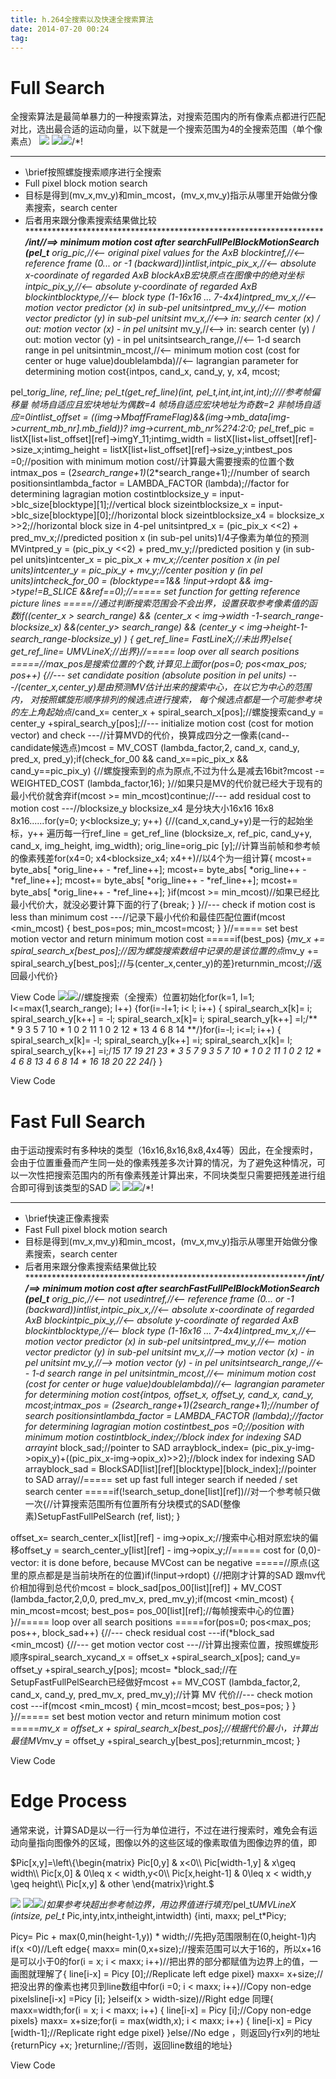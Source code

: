 ```yaml
---
title: h.264全搜索以及快速全搜索算法
date: 2014-07-20 00:24
tag: 
---
```



# Full Search
全搜索算法是最简单暴力的一种搜索算法，对搜索范围内的所有像素点都进行匹配对比，选出最合适的运动向量，以下就是一个搜索范围为4的全搜索范围（单个像素点）
![](2014-07-20-h.264全搜索以及快速全搜索算法/192238270996729.jpg)
![](2014-07-20-h.264全搜索以及快速全搜索算法/ContractedBlock.gif)![](2014-07-20-h.264全搜索以及快速全搜索算法/ExpandedBlockStart.gif)/*!
 ***********************************************************************
 * \brief按照螺旋搜索顺序进行全搜索
 *    Full pixel block motion search
 *    目标是得到(mv_x,mv_y)和min_mcost，(mv_x,mv_y)指示从哪里开始做分像素搜索，search center
 *    后者用来跟分像素搜索结果做比较
 ************************************************************************/int//==> minimum motion cost after searchFullPelBlockMotionSearch (pel_t**   orig_pic,//<--  original pixel values for the AxB blockintref,//<--  reference frame (0... or -1 (backward))intlist,intpic_pix_x,//<--  absolute x-coordinate of regarded AxB blockAxB宏块原点在图像中的绝对坐标intpic_pix_y,//<--  absolute y-coordinate of regarded AxB blockintblocktype,//<--  block type (1-16x16 ... 7-4x4)intpred_mv_x,//<--  motion vector predictor (x) in sub-pel unitsintpred_mv_y,//<--  motion vector predictor (y) in sub-pel unitsint*      mv_x,//<--> in: search center (x) / out: motion vector (x) - in pel unitsint*      mv_y,//<--> in: search center (y) / out: motion vector (y) - in pel unitsintsearch_range,//<--  1-d search range in pel unitsintmin_mcost,//<--  minimum motion cost (cost for center or huge value)doublelambda)//<--  lagrangian parameter for determining motion cost{intpos, cand_x, cand_y, y, x4, mcost;
  
  pel_t*orig_line, *ref_line;
  pel_t*(*get_ref_line)(int, pel_t*,int,int,int,int);////参考帧偏移量 帧场自适应且宏块地址为偶数=4 帧场自适应宏块地址为奇数=2 非帧场自适应=0intlist_offset   = ((img->MbaffFrameFlag)&&(img->mb_data[img->current_mb_nr].mb_field))? img->current_mb_nr%2?4:2:0;
  pel_t*ref_pic            = listX[list+list_offset][ref]->imgY_11;intimg_width     = listX[list+list_offset][ref]->size_x;intimg_height    = listX[list+list_offset][ref]->size_y;intbest_pos      =0;//position with minimum motion cost//计算最大需要搜索的位置个数intmax_pos       = (2*search_range+1)*(2*search_range+1);//number of search positionsintlambda_factor = LAMBDA_FACTOR (lambda);//factor for determining lagragian motion costintblocksize_y   = input->blc_size[blocktype][1];//vertical block sizeintblocksize_x   = input->blc_size[blocktype][0];//horizontal block sizeintblocksize_x4  = blocksize_x >>2;//horizontal block size in 4-pel unitsintpred_x        = (pic_pix_x <<2) + pred_mv_x;//predicted position x (in sub-pel units)1/4子像素为单位的预测MVintpred_y        = (pic_pix_y <<2) + pred_mv_y;//predicted position y (in sub-pel units)intcenter_x      = pic_pix_x + *mv_x;//center position x (in pel units)intcenter_y      = pic_pix_y + *mv_y;//center position y (in pel units)intcheck_for_00  = (blocktype==1&& !input->rdopt && img->type!=B_SLICE &&ref==0);//===== set function for getting reference picture lines =====//通过判断搜索范围会不会出界，设置获取参考像素值的函数if((center_x > search_range) && (center_x < img->width -1-search_range-blocksize_x) &&(center_y> search_range) && (center_y < img->height-1-search_range-blocksize_y)   )
  {
     get_ref_line= FastLineX;//未出界}else{
     get_ref_line= UMVLineX;//出界}//===== loop over all search positions =====//max_pos是搜索位置的个数,计算见上面for(pos=0; pos<max_pos; pos++)
  {//--- set candidate position (absolute position in pel units) ---/*(center_x,center_y)是由预测MV估计出来的搜索中心，在以它为中心的范围内，
    对按照螺旋形顺序排列的候选点进行搜索，
    每个候选点都是一个可能参考块的左上角起始点*/cand_x= center_x + spiral_search_x[pos];//螺旋搜索cand_y = center_y +spiral_search_y[pos];//--- initialize motion cost (cost for motion vector) and check ---//计算MVD的代价，换算成四分之一像素(cand--candidate候选点)mcost = MV_COST (lambda_factor,2, cand_x, cand_y, pred_x, pred_y);if(check_for_00 && cand_x==pic_pix_x && cand_y==pic_pix_y)
    {//螺旋搜索到的点为原点,不过为什么是减去16bit?mcost -= WEIGHTED_COST (lambda_factor,16);
    }//如果只是MV的代价就已经大于现有的最小代价就舍弃if(mcost >= min_mcost)continue;//--- add residual cost to motion cost ---//blocksize_y blocksize_x4 是分块大小16x16 16x8 8x16......for(y=0; y<blocksize_y; y++) 
    {//(cand_x,cand_y+y)是一行的起始坐标，y++ 遍历每一行ref_line  = get_ref_line (blocksize_x, ref_pic, cand_y+y, cand_x, img_height, img_width);
      orig_line=orig_pic [y];//计算当前帧和参考帧的像素残差for(x4=0; x4<blocksize_x4; x4++)//以4个为一组计算{
        mcost+= byte_abs[ *orig_line++ - *ref_line++];
        mcost+= byte_abs[ *orig_line++ - *ref_line++];
        mcost+= byte_abs[ *orig_line++ - *ref_line++];
        mcost+= byte_abs[ *orig_line++ - *ref_line++];
      }if(mcost >= min_mcost)//如果已经比最小代价大，就没必要计算下面的行了{break;
      }
    }//--- check if motion cost is less than minimum cost ---//记录下最小代价和最佳匹配位置if(mcost <min_mcost)
    {
      best_pos=pos;
      min_mcost=mcost;
    }
  }//===== set best motion vector and return minimum motion cost =====if(best_pos)
  {*mv_x += spiral_search_x[best_pos];//因为螺旋搜索数组中记录的是该位置的点*mv_y += spiral_search_y[best_pos];//与(center_x,center_y)的差}returnmin_mcost;//返回最小代价}

View Code
![](2014-07-20-h.264全搜索以及快速全搜索算法/ContractedBlock.gif)![](2014-07-20-h.264全搜索以及快速全搜索算法/ExpandedBlockStart.gif)//螺旋搜索（全搜索）位置初始化for(k=1, l=1; l<=max(1,search_range); l++)
  {for(i=-l+1; i< l; i++)
    {
      spiral_search_x[k]=  i;  spiral_search_y[k++] = -l;
      spiral_search_x[k]=  i;  spiral_search_y[k++] =l;/**                                 
       *                         9  3 5 7 10
       *          1 0 2          11 1 0 2 12
       *                         13 4 6 8 14
       **/}for(i=-l;   i<=l; i++)
    {
      spiral_search_x[k]= -l;  spiral_search_y[k++] =i;
      spiral_search_x[k]=  l;  spiral_search_y[k++] =i;/*15 17 19  21 23
       *         3 5 7                9  3  5  7  10
       *         1 0 2               11  1  0  2  12
       *         4 6 8               13  4  6  8  14
       *                             16 18 20 22  24*/}
  }

View Code


# Fast Full Search
由于运动搜索时有多种块的类型（16x16,8x16,8x8,4x4等）因此，在全搜索时，会由于位置重叠而产生同一处的像素残差多次计算的情况，为了避免这种情况，可以一次性把搜索范围内的所有像素残差计算出来，不同块类型只需要把残差进行组合即可得到该类型的SAD
![](2014-07-20-h.264全搜索以及快速全搜索算法/192316014431082.jpg)
![](2014-07-20-h.264全搜索以及快速全搜索算法/ContractedBlock.gif)![](2014-07-20-h.264全搜索以及快速全搜索算法/ExpandedBlockStart.gif)/*!
 ***********************************************************************
 * \brief快速正像素搜索
 *    Fast Full pixel block motion search
 *    目标是得到(mv_x,mv_y)和min_mcost，(mv_x,mv_y)指示从哪里开始做分像素搜索，search center
 *    后者用来跟分像素搜索结果做比较
 ************************************************************************/int//==> minimum motion cost after searchFastFullPelBlockMotionSearch (pel_t**   orig_pic,//<--  not usedintref,//<--  reference frame (0... or -1 (backward))intlist,intpic_pix_x,//<--  absolute x-coordinate of regarded AxB blockintpic_pix_y,//<--  absolute y-coordinate of regarded AxB blockintblocktype,//<--  block type (1-16x16 ... 7-4x4)intpred_mv_x,//<--  motion vector predictor (x) in sub-pel unitsintpred_mv_y,//<--  motion vector predictor (y) in sub-pel unitsint*      mv_x,//--> motion vector (x) - in pel unitsint*      mv_y,//--> motion vector (y) - in pel unitsintsearch_range,//<--  1-d search range in pel unitsintmin_mcost,//<--  minimum motion cost (cost for center or huge value)doublelambda)//<--  lagrangian parameter for determining motion cost{intpos, offset_x, offset_y, cand_x, cand_y, mcost;intmax_pos       = (2*search_range+1)*(2*search_range+1);//number of search positionsintlambda_factor = LAMBDA_FACTOR (lambda);//factor for determining lagragian motion costintbest_pos      =0;//position with minimum motion costintblock_index;//block index for indexing SAD arrayint*  block_sad;//pointer to SAD arrayblock_index= (pic_pix_y-img->opix_y)+((pic_pix_x-img->opix_x)>>2);//block index for indexing SAD arrayblock_sad     = BlockSAD[list][ref][blocktype][block_index];//pointer to SAD array//===== set up fast full integer search if needed / set search center =====if(!search_setup_done[list][ref])//对一个参考帧只做一次{//计算搜索范围所有位置所有分块模式的SAD(整像素)SetupFastFullPelSearch (ref, list);
  }

  offset_x= search_center_x[list][ref] - img->opix_x;//搜索中心相对原宏块的偏移offset_y = search_center_y[list][ref] - img->opix_y;//===== cost for (0,0)-vector: it is done before, because MVCost can be negative =====//原点(这里的原点都是是当前块所在的位置)if(!input->rdopt)
  {//把刚才计算的SAD 跟mv代价相加得到总代价mcost = block_sad[pos_00[list][ref]] + MV_COST (lambda_factor,2,0,0, pred_mv_x, pred_mv_y);if(mcost <min_mcost)
    {
      min_mcost=mcost;
      best_pos= pos_00[list][ref];//每帧搜索中心的位置}
  }//===== loop over all search positions =====for(pos=0; pos<max_pos; pos++, block_sad++)
  {//--- check residual cost ---if(*block_sad <min_mcost)
    {//--- get motion vector cost ---//计算出搜索位置，按照螺旋形顺序spiral_search_xycand_x = offset_x +spiral_search_x[pos];
      cand_y= offset_y +spiral_search_y[pos];
      mcost= *block_sad;//在SetupFastFullPelSearch已经做好mcost += MV_COST (lambda_factor,2, cand_x, cand_y, pred_mv_x, pred_mv_y);//计算 MV 代价//--- check motion cost ---if(mcost <min_mcost)
      {
        min_mcost=mcost;
        best_pos=pos;
      }
    }
  }//===== set best motion vector and return minimum motion cost =====*mv_x = offset_x + spiral_search_x[best_pos];//根据代价最小，计算出最佳MV*mv_y = offset_y +spiral_search_y[best_pos];returnmin_mcost;
}

View Code



# Edge Process
通常来说，计算SAD是以一行一行为单位进行，不过在进行搜索时，难免会有运动向量指向图像外的区域，图像以外的这些区域的像素取值为图像边界的值，即

$Pic[x,y]=\left\{\begin{matrix}
Pic[0,y] & x<0\\
Pic[width-1,y] & x\geq width\\
Pic[x,0] & 0\leq x < width,y<0\\
Pic[x,height-1] & 0\leq x < width,y \geq height\\
Pic[x,y] & other
\end{matrix}\right.$

![](2014-07-20-h.264全搜索以及快速全搜索算法/200043293812306.jpg)
![](2014-07-20-h.264全搜索以及快速全搜索算法/ContractedBlock.gif)![](2014-07-20-h.264全搜索以及快速全搜索算法/ExpandedBlockStart.gif)/*如果参考块超出参考帧边界，用边界值进行填充*/pel_t*UMVLineX (intsize, pel_t* Pic,inty,intx,intheight,intwidth)
{inti, maxx;
  pel_t*Picy;

  Picy= Pic + max(0,min(height-1,y)) * width;//先把y范围限制在(0,height-1)内if(x <0)//Left edge{
    maxx= min(0,x+size);//搜索范围可以大于16的，所以x+16是可以小于0的for(i = x; i < maxx; i++)//把出界的部分都赋值为边界上的值，一画图就理解了{
      line[i-x] = Picy [0];//Replicate left edge pixel}
    maxx= x+size;//把没出界的像素也拷贝到line数组中for(i =0; i < maxx; i++)//Copy non-edge pixelsline[i-x] =Picy [i];
  }elseif(x > width-size)//Right edge  同理{
    maxx=width;for(i = x; i < maxx; i++)
    {
      line[i-x] = Picy [i];//Copy non-edge pixels}
    maxx= x+size;for(i = max(width,x); i < maxx; i++)
    {
      line[i-x] = Picy [width-1];//Replicate right edge pixel}
  }else//No edge  ，则返回y行x列的地址{returnPicy +x;
  }returnline;//否则，返回line数组的地址}

View Code











